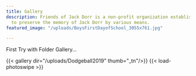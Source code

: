 ```yaml
---
title: Gallery
description: Friends of Jack Dorr is a non-profit organization established in 2019
  to preserve the memory of Jack Dorr by various means.
featured_image: "/uploads/BoysFirstDayofSchool_3055x761.jpg"

---
```



First Try with Folder Gallery...

{{< gallery dir="/uploads/Dodgeball2019" thumb="_tn"/>}} {{< load-photoswipe >}}
